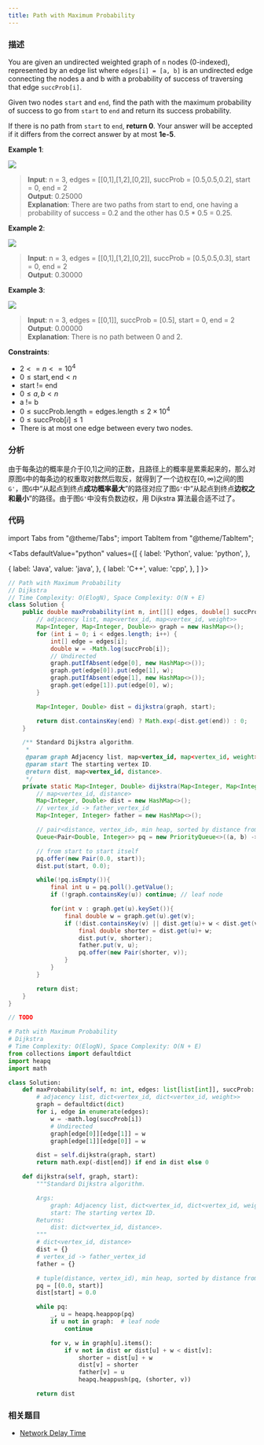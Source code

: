 ```yaml
---
title: Path with Maximum Probability
---
```


### 描述

You are given an undirected weighted graph of `n` nodes (0-indexed), represented by an edge list where `edges[i] = [a, b]` is an undirected edge connecting the nodes a and b with a probability of success of traversing that edge `succProb[i]`.

Given two nodes `start` and `end`, find the path with the maximum probability of success to go from `start` to `end` and return its success probability.

If there is no path from `start` to `end`, **return 0**. Your answer will be accepted if it differs from the correct answer by at most **1e-5**.

**Example 1**:

![](/img/path-with-maximum-probability-example-1.png)

> **Input**: n = 3, edges = [[0,1],[1,2],[0,2]], succProb = [0.5,0.5,0.2], start = 0, end = 2  
> **Output**: 0.25000  
> **Explanation**: There are two paths from start to end, one having a probability of success = 0.2 and the other has 0.5 \* 0.5 = 0.25.

**Example 2**:

![](/img/path-with-maximum-probability-example-2.png)

> **Input**: n = 3, edges = [[0,1],[1,2],[0,2]], succProb = [0.5,0.5,0.3], start = 0, end = 2  
> **Output**: 0.30000

**Example 3**:

![](/img/path-with-maximum-probability-example-3.png)

> **Input**: n = 3, edges = [[0,1]], succProb = [0.5], start = 0, end = 2  
> **Output**: 0.00000  
> **Explanation**: There is no path between 0 and 2.

**Constraints**:

- $2 <= n <= 10^4$
- $0 \leq \text{start}, \text{end} < n$
- start != end
- $0 \leq a, b < n$
- a != b
- $0 \leq \text{succProb.length} = \text{edges.length} \leq 2 \times 10^4$
- $0 \leq \text{succProb}[i] \leq 1$
- There is at most one edge between every two nodes.

### 分析

由于每条边的概率是介于[0,1]之间的正数，且路径上的概率是累乘起来的，那么对原图`G`中的每条边的权重取对数然后取反，就得到了一个边权在$[0, \infty)$之间的图`G'`，图`G`中“从起点到终点**成功概率最大**”的路径对应了图`G'`中“从起点到终点**边权之和最小**”的路径。由于图`G'`中没有负数边权，用 Dijkstra 算法最合适不过了。

### 代码

import Tabs from "@theme/Tabs";
import TabItem from "@theme/TabItem";

<Tabs
defaultValue="python"
values={[
{ label: 'Python', value: 'python', },

{ label: 'Java', value: 'java', },
{ label: 'C++', value: 'cpp', },
]
}>
<TabItem value="java">

```java
// Path with Maximum Probability
// Dijkstra
// Time Complexity: O(ElogN), Space Complexity: O(N + E)
class Solution {
    public double maxProbability(int n, int[][] edges, double[] succProb, int start, int end) {
        // adjacency list, map<vertex_id, map<vertex_id, weight>>
        Map<Integer, Map<Integer, Double>> graph = new HashMap<>();
        for (int i = 0; i < edges.length; i++) {
            int[] edge = edges[i];
            double w = -Math.log(succProb[i]);
            // Undirected
            graph.putIfAbsent(edge[0], new HashMap<>());
            graph.get(edge[0]).put(edge[1], w);
            graph.putIfAbsent(edge[1], new HashMap<>());
            graph.get(edge[1]).put(edge[0], w);
        }

        Map<Integer, Double> dist = dijkstra(graph, start);

        return dist.containsKey(end) ? Math.exp(-dist.get(end)) : 0;
    }

    /** Standard Dijkstra algorithm.
     *
     @param graph Adjacency list, map<vertex_id, map<vertex_id, weight>>.
     @param start The starting vertex ID.
     @return dist, map<vertex_id, distance>.
     */
    private static Map<Integer, Double> dijkstra(Map<Integer, Map<Integer, Double>> graph, int start) {
        // map<vertex_id, distance>
        Map<Integer, Double> dist = new HashMap<>();
        // vertex_id -> father_vertex_id
        Map<Integer, Integer> father = new HashMap<>();

        // pair<distance, vertex_id>, min heap, sorted by distance from start to vertex_id
        Queue<Pair<Double, Integer>> pq = new PriorityQueue<>((a, b) -> Double.compare(a.getKey(), b.getKey()));

        // from start to start itself
        pq.offer(new Pair(0.0, start));
        dist.put(start, 0.0);

        while(!pq.isEmpty()){
            final int u = pq.poll().getValue();
            if (!graph.containsKey(u)) continue; // leaf node

            for(int v : graph.get(u).keySet()){
                final double w = graph.get(u).get(v);
                if (!dist.containsKey(v) || dist.get(u)+ w < dist.get(v)) {
                    final double shorter = dist.get(u)+ w;
                    dist.put(v, shorter);
                    father.put(v, u);
                    pq.offer(new Pair(shorter, v));
                }
            }
        }

        return dist;
    }
}
```

</TabItem>
<TabItem value="cpp">

```cpp
// TODO
```

</TabItem>

<TabItem value="python">

```python
# Path with Maximum Probability
# Dijkstra
# Time Complexity: O(ElogN), Space Complexity: O(N + E)
from collections import defaultdict
import heapq
import math

class Solution:
    def maxProbability(self, n: int, edges: list[list[int]], succProb: list[float], start: int, end: int) -> float:
        # adjacency list, dict<vertex_id, dict<vertex_id, weight>>
        graph = defaultdict(dict)
        for i, edge in enumerate(edges):
            w = -math.log(succProb[i])
            # Undirected
            graph[edge[0]][edge[1]] = w
            graph[edge[1]][edge[0]] = w

        dist = self.dijkstra(graph, start)
        return math.exp(-dist[end]) if end in dist else 0

    def dijkstra(self, graph, start):
        """Standard Dijkstra algorithm.

        Args:
            graph: Adjacency list, dict<vertex_id, dict<vertex_id, weight>>.
            start: The starting vertex ID.
        Returns:
            dist: dict<vertex_id, distance>.
        """
        # dict<vertex_id, distance>
        dist = {}
        # vertex_id -> father_vertex_id
        father = {}

        # tuple(distance, vertex_id), min heap, sorted by distance from start to vertex_id
        pq = [(0.0, start)]
        dist[start] = 0.0

        while pq:
            _, u = heapq.heappop(pq)
            if u not in graph:  # leaf node
                continue

            for v, w in graph[u].items():
                if v not in dist or dist[u] + w < dist[v]:
                    shorter = dist[u] + w
                    dist[v] = shorter
                    father[v] = u
                    heapq.heappush(pq, (shorter, v))

        return dist
```

</TabItem>
</Tabs>

### 相关题目

- [Network Delay Time](network-delay-time.md)
